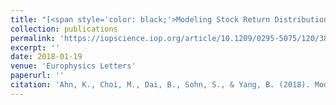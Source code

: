 ```yaml
---
title: "[<span style='color: black;'>Modeling Stock Return Distributions with a Quantum Harmonic Oscillator</span>](https://iopscience.iop.org/article/10.1209/0295-5075/120/38003/meta)"
collection: publications
permalink: 'https://iopscience.iop.org/article/10.1209/0295-5075/120/38003/meta'
excerpt: ''
date: 2018-01-19
venue: 'Europhysics Letters'
paperurl: ''
citation: 'Ahn, K., Choi, M., Dai, B., Sohn, S., & Yang, B. (2018). Modeling stock return distributions with a quantum harmonic oscillator. Europhysics Letters, 120(3), 38003.'
---
```

